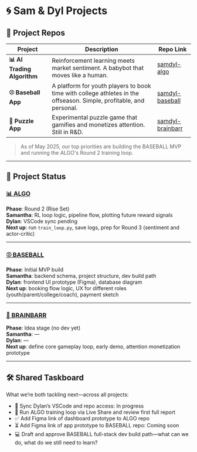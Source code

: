 # 🌀 Sam & Dyl Projects

## 🔗 Project Repos

| Project | Description | Repo Link |
|--------|-------------|-----------|
| **📊 AI Trading Algorithm** | Reinforcement learning meets market sentiment. A babybot that moves like a human. | [samdyl-algo](https://github.com/samanthajyee/samdyl-algo) |
| **⚾ Baseball App** | A platform for youth players to book time with college athletes in the offseason. Simple, profitable, and personal. | [samdyl-baseball](https://github.com/samanthajyee/samdyl-baseball) |
| **🧩 Puzzle App** | Experimental puzzle game that gamifies and monetizes attention. Still in R&D. | [samdyl-brainbarr](https://github.com/samanthajyee/samdyl-brainbarr) |

> As of May 2025, our top priorities are building the BASEBALL MVP and running the ALGO's Round 2 training loop.

---

## 🚦 Project Status

### [📊 ALGO](https://github.com/samanthajyee/samdyl-algo) 
**Phase**: Round 2 (Rise Set)  
**Samantha**: RL loop logic, pipeline flow, plotting future reward signals  
**Dylan**: VSCode sync pending    
**Next up**: run `train_loop.py`, save logs, prep for Round 3 (sentiment and actor-critic)

---

### [⚾️ BASEBALL](https://github.com/samanthajyee/samdyl-baseball) 
**Phase**: Initial MVP build  
**Samantha**: backend schema, project structure, dev build path  
**Dylan**: frontend UI prototype (Figma), database diagram  
**Next up**: booking flow logic, UX for different roles (youth/parent/college/coach), payment sketch

---

### [🧩 BRAINBARR](https://github.com/samanthajyee/samdyl-brainbarr) 
**Phase**: Idea stage (no dev yet)  
**Samantha**: —  
**Dylan**: —  
**Next up**: define core gameplay loop, early demo, attention monetization prototype

---

## 🛠️ Shared Taskboard

What we’re both tackling next—across all projects:

- 🔄 Sync Dylan’s VSCode and repo access: In progress  
- 🧪 Run ALGO training loop via Live Share and review first full report  
- ✅ Add Figma link of dashboard prototype to ALGO repo  
- ⏳ Add Figma link of app prototype to BASEBALL repo: Coming soon  
- 💻 Draft and approve BASEBALL full-stack dev build path—what can we do, what do we still need to learn?
